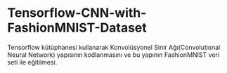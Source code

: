 # Tensorflow-CNN-with-FashionMNIST-Dataset
Tensorflow kütüphanesi kullanarak Konvolüsyonel Sinir Ağı(Convolutional Neural Network) yapısının kodlanmasını ve bu yapının FashionMNIST veri seti ile eğitilmesi.
